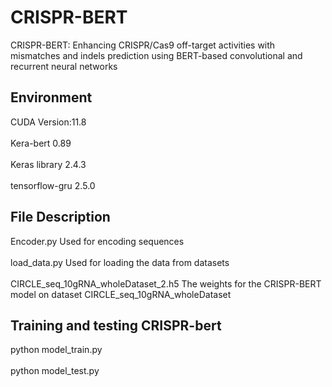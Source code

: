 # CRISPR-BERT
CRISPR-BERT: Enhancing CRISPR/Cas9 off-target activities with mismatches and indels prediction using BERT-based convolutional and recurrent neural networks
## Environment
CUDA Version:11.8<br>
<br>
Kera-bert 0.89<br>
<br>
Keras library 2.4.3<br>
<br>
tensorflow-gru 2.5.0
## File Description
Encoder.py Used for encoding sequences<br>
<br>
load_data.py Used for loading the data from datasets<br>
<br>
CIRCLE_seq_10gRNA_wholeDataset_2.h5 The weights for the CRISPR-BERT model on dataset CIRCLE_seq_10gRNA_wholeDataset<br>
## Training and testing CRISPR-bert
python model_train.py<br>
<br>
python model_test.py<br>
